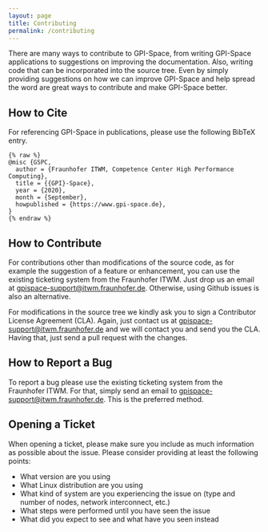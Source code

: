 ```yaml
---
layout: page
title: Contributing
permalink: /contributing
---
```


There are many ways to contribute to GPI-Space, from writing GPI-Space
applications to suggestions on improving the documentation. Also,
writing code that can be incorporated into the source tree. Even by
simply providing suggestions on how we can improve GPI-Space and help
spread the word are great ways to contribute and make GPI-Space
better.

## How to Cite

For referencing GPI-Space in publications, please use the following BibTeX entry.

```
{% raw %}
@misc {GSPC,
  author = {Fraunhofer ITWM, Competence Center High Performance Computing},
  title = {{GPI}-Space},
  year = {2020},
  month = {September},
  howpublished = {https://www.gpi-space.de},
}
{% endraw %}
```

## How to Contribute

For contributions other than modifications of the source code, as for
example the suggestion of a feature or enhancement, you can use the
existing ticketing system from the Fraunhofer ITWM. Just drop us an
email at gpispace-support@itwm.fraunhofer.de. Otherwise, using Github
issues is also an alternative.

For modifications in the source tree we kindly ask you to sign a
Contributor License Agreement (CLA). Again, just contact us at
gpispace-support@itwm.fraunhofer.de and we will contact you and send
you the CLA. Having that, just send a pull request with the changes.

## How to Report a Bug

To report a bug please use the existing ticketing system from the
Fraunhofer ITWM. For that, simply send an email to
gpispace-support@itwm.fraunhofer.de. This is the preferred method.

## Opening a Ticket

When opening a ticket, please make sure you include as much
information as possible about the issue. Please consider providing at
least the following points:

- What version are you using
- What Linux distribution are you using
- What kind of system are you experiencing the issue on (type and
  number of nodes, network interconnect, etc.)
- What steps were performed until you have seen the issue
- What did you expect to see and what have you seen instead
